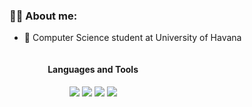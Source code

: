 ### 👩‍💻 About me:

- 🏫 Computer Science student at University of Havana

<div class="main" display="grid" grid-template-columns="1fr 1fr" style="
    display: grid;
    grid-template-columns: 1fr 1fr;
    gap: 20px;
    width: 90%;
    margin: 5px auto;
    text-align: center;
">
  <div class="lang">
    <h4>Languages and Tools</h4>
    <img src="https://skillicons.dev/icons?i=ts,cs,py"/>
    <img src="https://skillicons.dev/icons?i=react,css,html"/>
    <img src="https://skillicons.dev/icons?i=dotnet,mysql"/>
    <img src="https://skillicons.dev/icons?i=git,github"/>
    <!-- <img src="https://skillicons.dev/icons?i=postman"/> -->
  </div>
</div>


<!--
**anabel02/anabel02** is a ✨ _special_ ✨ repository because its `README.md` (this file) appears on your GitHub profile.

Here are some ideas to get you started:

- 🔭 I’m currently working on ...
- 🌱 I’m currently learning ...
- 👯 I’m looking to collaborate on ...
- 🤔 I’m looking for help with ...
- 💬 Ask me about ...
- 📫 How to reach me: ...
- 😄 Pronouns: ...
- ⚡ Fun fact: ...
-->
